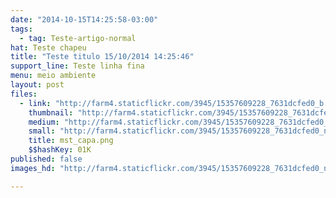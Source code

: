 ```yaml
---
date: "2014-10-15T14:25:58-03:00"
tags:
  - tag: Teste-artigo-normal
hat: Teste chapeu
title: "Teste titulo 15/10/2014 14:25:46"
support_line: Teste linha fina
menu: meio ambiente
layout: post
files:
  - link: "http://farm4.staticflickr.com/3945/15357609228_7631dcfed0_b.jpg"
    thumbnail: "http://farm4.staticflickr.com/3945/15357609228_7631dcfed0_t.jpg"
    medium: "http://farm4.staticflickr.com/3945/15357609228_7631dcfed0_z.jpg"
    small: "http://farm4.staticflickr.com/3945/15357609228_7631dcfed0_n.jpg"
    title: mst_capa.png
    $$hashKey: 01K
published: false
images_hd: "http://farm4.staticflickr.com/3945/15357609228_7631dcfed0_n.jpg"

---
```

